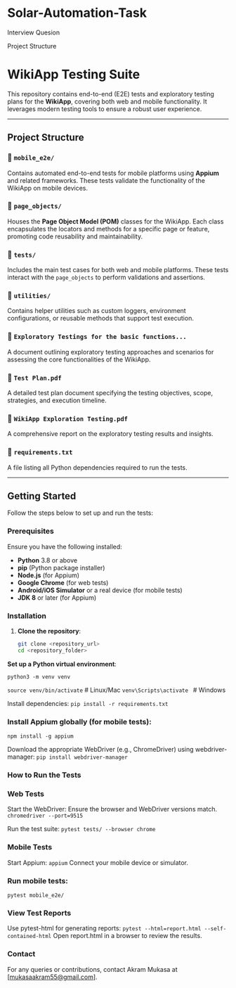 # Solar-Automation-Task
Interview Quesion


Project Structure
# **WikiApp Testing Suite**

This repository contains end-to-end (E2E) tests and exploratory testing plans for the **WikiApp**, covering both web and mobile functionality. It leverages modern testing tools to ensure a robust user experience.

---

## **Project Structure**

### 📁 `mobile_e2e/`  
Contains automated end-to-end tests for mobile platforms using **Appium** and related frameworks. These tests validate the functionality of the WikiApp on mobile devices.

### 📁 `page_objects/`  
Houses the **Page Object Model (POM)** classes for the WikiApp. Each class encapsulates the locators and methods for a specific page or feature, promoting code reusability and maintainability.

### 📁 `tests/`  
Includes the main test cases for both web and mobile platforms. These tests interact with the `page_objects` to perform validations and assertions.

### 📁 `utilities/`  
Contains helper utilities such as custom loggers, environment configurations, or reusable methods that support test execution.

### 📄 `Exploratory Testings for the basic functions...`  
A document outlining exploratory testing approaches and scenarios for assessing the core functionalities of the WikiApp.

### 📄 `Test Plan.pdf`  
A detailed test plan document specifying the testing objectives, scope, strategies, and execution timeline.

### 📄 `WikiApp Exploration Testing.pdf`  
A comprehensive report on the exploratory testing results and insights.

### 📄 `requirements.txt`  
A file listing all Python dependencies required to run the tests.

---

## **Getting Started**

Follow the steps below to set up and run the tests:

### **Prerequisites**

Ensure you have the following installed:
- **Python** 3.8 or above
- **pip** (Python package installer)
- **Node.js** (for Appium)
- **Google Chrome** (for web tests)
- **Android/iOS Simulator** or a real device (for mobile tests)
- **JDK 8** or later (for Appium)

### **Installation**

1. **Clone the repository**:
   ```bash
   git clone <repository_url>
   cd <repository_folder>


**Set up a Python virtual environment**:



`python3 -m venv venv`

`source venv/bin/activate`  # Linux/Mac
`venv\Scripts\activate `   # Windows


  Install dependencies:
`pip install -r requirements.txt`

###  Install Appium globally (for mobile tests):
`npm install -g appium`

Download the appropriate WebDriver (e.g., ChromeDriver) using webdriver-manager:
`pip install webdriver-manager`

###  How to Run the Tests
###  Web Tests
Start the WebDriver:
Ensure the browser and WebDriver versions match.
`chromedriver --port=9515`

Run the test suite:
`pytest tests/ --browser chrome`

###  Mobile Tests
Start Appium:
`appium`
Connect your mobile device or simulator.

### Run mobile tests:
`pytest mobile_e2e/`

### View Test Reports
Use pytest-html for generating reports:
`pytest --html=report.html --self-contained-html`
Open report.html in a browser to review the results.

###  Contact
For any queries or contributions, contact Akram Mukasa at [mukasaakram55@gmail.com].